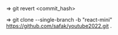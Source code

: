 => git revert <commit_hash> 

=> git clone --single-branch -b "react-mini" https://github.com/safak/youtube2022.git .